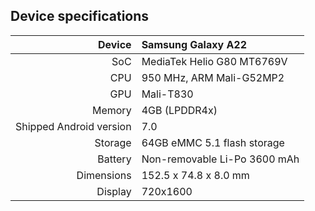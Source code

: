 ## Device specifications

| Device       | Samsung Galaxy A22                           |
| -----------: | :----------------------------------------------    |
| SoC          | 	MediaTek Helio G80 MT6769V                           |
| CPU          |  950 MHz, ARM Mali-G52MP2 |
| GPU          | Mali-T830                                          |
| Memory       | 4GB (LPDDR4x)                                      |
| Shipped Android version | 7.0                                     |
| Storage      | 64GB eMMC 5.1 flash storage                        |
| Battery      | Non-removable Li-Po 3600 mAh                       |
| Dimensions   | 152.5 x 74.8 x 8.0 mm                              |
| Display      | 720x1600                      |
